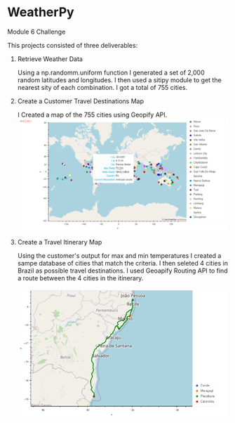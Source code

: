 # WeatherPy
Module 6 Challenge

This projects consisted of three deliverables: 

1. Retrieve Weather Data

     Using a np.randomm.uniform function I generated a set of 2,000 random latitudes and longitudes. I then used a sitipy module to get the nearest sity of each combination. I got a total of 755 cities.
     
     
2. Create a Customer Travel Destinations Map

    I Created a map of the 755 cities using Geopify API. 
    ![Vacation map](https://github.com/OlgaOMir/WeatherPy/blob/main/Vacation_Search/WeatherPy_vacation_map.png)

3. Create a Travel Itinerary Map

    Using the customer's output for max and min temperatures I created a sampe database of cities that match the criteria. I then seleted 4 cities in Brazil as possible travel destinations. I used Geoapify Routing API to find a route between the 4 cities in the itinerary. 
    
    ![Vacation itinerary map](https://github.com/OlgaOMir/WeatherPy/blob/main/Vacation_Itinerary/WeatherPy_travel_map.png)
